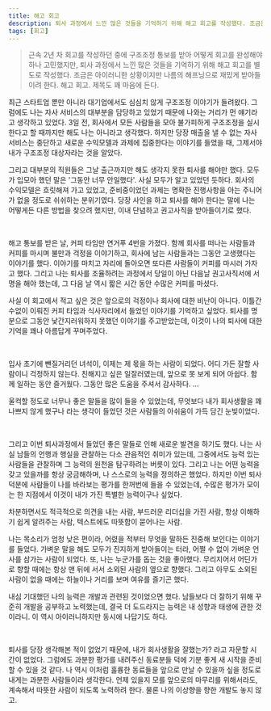 ```yaml
---
title: 해고 회고
description: 퇴사 과정에서 느낀 많은 것들을 기억하기 위해 해고 회고를 작성했다. 조금은 아이러니한 상황이지만 나름의 해프닝으로 재밌게 받아들이려 한다. 해고 회고. 제목도 꽤 마음에 든다.
tags: [회고]
---
```


> 근속 2년 차 회고를 작성하던 중에 구조조정 통보를 받아 어떻게 회고를 완성해야 하나 고민했지만, 퇴사 과정에서 느낀 많은 것들을 기억하기 위해 해고 회고를 별도로 작성했다. 조금은 아이러니한 상황이지만 나름의 해프닝으로 재밌게 받아들이려 한다. 해고 회고. 제목도 꽤 마음에 든다.

최근 스타트업 뿐만 아니라 대기업에서도 심심치 않게 구조조정 이야기가 들려왔다. 그럼에도 나는 자사 서비스의 대부분을 담당하고 있었기 때문에 나와는 거리가 먼 얘기라고 생각하고 있었다. 3일 전, 회사에서 모든 사람들을 모아 불가피하게 구조조정을 실시한다고 할 때까지만 해도 나는 아니라고 생각했다. 하지만 당장 매출을 낼 수 없는 자사 서비스는 중단하고 새로운 수익모델과 과제에 집중한다는 이야기를 들었을 때, 그제서야 내가 구조조정 대상자라는 것을 알았다.

그리고 대부분의 직원들은 그날 출근까지만 해도 생각지 못한 퇴사를 해야만 했다. 모두가 입모아 했던 말은 '그동안 너무 안일했다'. 사실 모두가 알고 있었던 듯하다. 회사의 수익모델은 흐릿해져 가고 있었고, 준비중이었던 과제는 명확한 진행사항을 아는 주니어가 없을 정도로 쉬쉬하는 분위기였다. 당장 사인을 하고 퇴사를 해야 한다는 말에 나는 어떻게든 다른 방법을 찾으려 했지만, 이내 단념하고 권고사직을 받아들이기로 했다.

<br />

해고 통보를 받은 날, 커피 타임만 연거푸 4번을 가졌다. 함께 회사를 떠나는 사람들과 커피를 마시며 불만과 걱정을 이야기하고, 회사에 남는 사람들과는 그동안 고생했다는 이야기를 했다. 이야기를 마치고 자리에 돌아오면 또다른 사람들이 커피를 마시러 가자고 했다. 그리고 나는 퇴사를 조율하려는 과정에서 당일이 아닌 다음날 권고사직서에 서명을 해야 했는데, 그 다음 날 역시 짧은 시간 동안 수많은 커피를 마셨다.

사실 이 회고에서 적고 싶은 것은 앞으로의 걱정이나 회사에 대한 비난이 아니다. 이틀간 수없이 이뤄진 커피 타임과 식사자리에서 들었던 이야기를 기억하고 싶었다. 퇴사를 명분으로 그동안 낯간지러워하지 못했던 이야기를 주고받았는데, 이것이 나의 퇴사에 대한 기억을 꽤나 아름답게 꾸며주었다.

<br />

입사 초기에 뺀질거리던 녀석이, 이제는 제 몫을 하는 사람이 되었다.
어디 가든 잘할 사람이니 걱정하지 않는다.
친해지고 싶은 일잘러였는데, 앞으로 못 보게 되어 아쉽다.
함께 일하는 동안 즐거웠다. 그동안 많은 도움을 주셔서 감사하다.
...

울컥할 정도로 너무나 좋은 말들을 많이 들을 수 있었는데, 무엇보다 내가 회사생활을 꽤 나쁘지 않게 했구나 라는 생각이 들었던 것은 사람들의 아쉬움이 가득 담긴 눈빛이었다.

<br />

그리고 이번 퇴사과정에서 들었던 좋은 말들로 인해 새로운 발견을 하기도 했다. 나는 사실 남들의 언행과 행실을 관찰하는 다소 관음적인 취미가 있는데, 그중에서도 능력 있는 사람들을 관찰하며 그 능력의 원천을 탐구하려는 버릇이 있다. 그리고 나는 어떤 능력을 갖고 있을까를 항상 궁금해하며, 나 스스로의 능력을 정의하곤 했었다. 하지만 이번 퇴사 덕분에 사람들이 나를 바라보는 평가를 한꺼번에 들을 수 있었는데, 수많은 평가가 모이는 한 지점에서 이것이 내가 가진 특별한 능력이구나 싶었다.

차분하면서도 적극적으로 의견을 내는 사람, 부드러운 리더십을 가진 사람, 항상 이해하기 쉽게 알려주는 사람, 텍스트에도 따뜻함이 묻어나는 사람.

나는 목소리가 엄청 낮은 편이라, 어렸을 적부터 무엇을 말하든 진중해 보인다는 이야기를 들었다. 가벼운 말을 해도 모두가 진지하게 받아들이는 터라, 어쩔 수 없이 가벼운 언사를 삼가는 사람이 되었다. 또, 나는 누군가를 돕는 것을 좋아했다. 무리지어서 어딘가로 향할 때에는 항상 맨 뒤에 서서 소외된 사람의 옆으로 향했다. 그리고 아무도 소외된 사람이 없을 때에는 하늘이나 거리를 보며 여유를 즐기곤 했다.

내심 기대했던 나의 능력은 개발과 관련된 것이었으면 했다. 남들보다 더 잘하기 위해 꾸준히 개발을 공부하고 노력했는데, 결국 더 도드라지는 능력은 내 성향과 태생에 관한 것이라니. 이 역시 아이러니하지만 동시에 나답기도 하다.

<br />

퇴사를 당장 생각해본 적이 없었기 때문에, 내가 회사생활을 잘했는가? 라고 자문할 시간이 없었다. 그럼에도 과분한 평가를 내려주신 동료분들 덕에 기분 좋게 새 시작을 준비할 수 있을 것 같다. 나 역시 이처럼 훌륭한 동료들을 앞으로 만날 수 있을까 싶을 정도로 내게는 과분한 사람들이라 생각한다. 언제 있을지 모를 앞으로의 마무리를 위해서라도, 계속해서 따뜻한 사람이 되도록 노력하려 한다. 물론 나의 이상향을 향한 개발도 놓지 않고.
